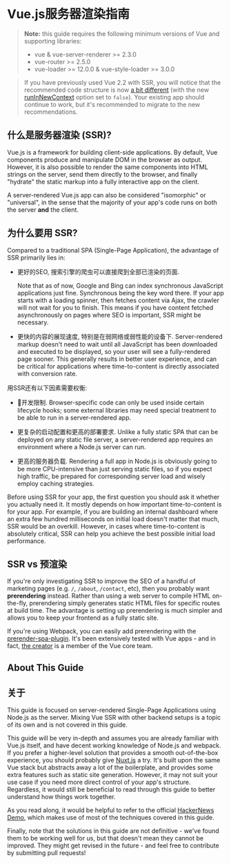 # Vue.js服务器渲染指南

> **Note:** this guide requires the following minimum versions of Vue and supporting libraries:
> - vue & vue-server-renderer >= 2.3.0
> - vue-router >= 2.5.0
> - vue-loader >= 12.0.0 & vue-style-loader >= 3.0.0

> If you have previously used Vue 2.2 with SSR, you will notice that the recommended code structure is now [a bit different](./structure.md) (with the new [runInNewContext](./api.md#runinnewcontext) option set to `false`). Your existing app should continue to work, but it's recommended to migrate to the new recommendations.

## 什么是服务器渲染 (SSR)?

Vue.js is a framework for building client-side applications. By default, Vue  components produce and manipulate DOM in the browser as output. However, it is also possible to render the same components into HTML strings on the server, send them directly to the browser, and finally "hydrate" the static markup into a fully interactive app on the client.

A server-rendered Vue.js app can also be considered "isomorphic" or "universal", in the sense that the majority of your app's code runs on both the server **and** the client.

## 为什么要用 SSR?

Compared to a traditional SPA (Single-Page Application), the advantage of SSR primarily lies in:

- 更好的SEO, 搜索引擎的爬虫可以直接爬到全部已渲染的页面.

  Note that as of now, Google and Bing can index synchronous JavaScript applications just fine. Synchronous being the key word there. If your app starts with a loading spinner, then fetches content via Ajax, the crawler will not wait for you to finish. This means if you have content fetched asynchronously on pages where SEO is important, SSR might be necessary.

- 更快的内容的展现速度, 特别是在弱网络或弱性能的设备下. Server-rendered markup doesn't need to wait until all JavaScript has been downloaded and executed to be displayed, so your user will see a fully-rendered page sooner. This generally results in better user experience, and can be critical for applications where time-to-content is directly associated with conversion rate.


用SSR还有以下因素需要权衡:

- 开发限制. Browser-specific code can only be used inside certain lifecycle hooks; some external libraries may need special treatment to be able to run in a server-rendered app.

- 更复杂的启动配置和更高的部署要求. Unlike a fully static SPA that can be deployed on any static file server, a server-rendered app requires an environment where a Node.js server can run.

- 更高的服务器负载. Rendering a full app in Node.js is obviously going to be more CPU-intensive than just serving static files, so if you expect high traffic, be prepared for corresponding server load and wisely employ caching strategies.

Before using SSR for your app, the first question you should ask it whether you actually need it. It mostly depends on how important time-to-content is for your app. For example, if you are building an internal dashboard where an extra few hundred milliseconds on initial load doesn't matter that much, SSR would be an overkill. However, in cases where time-to-content is absolutely critical, SSR can help you achieve the best possible initial load performance.

## SSR vs 预渲染

If you're only investigating SSR to improve the SEO of a handful of marketing pages (e.g. `/`, `/about`, `/contact`, etc), then you probably want __prerendering__ instead. Rather than using a web server to compile HTML on-the-fly, prerendering simply generates static HTML files for specific routes at build time. The advantage is setting up prerendering is much simpler and allows you to keep your frontend as a fully static site.

If you're using Webpack, you can easily add prerendering with the [prerender-spa-plugin](https://github.com/chrisvfritz/prerender-spa-plugin). It's been extensively tested with Vue apps - and in fact, [the creator](https://github.com/chrisvfritz) is a member of the Vue core team.

## About This Guide
## 关于

This guide is focused on server-rendered Single-Page Applications using Node.js as the server. Mixing Vue SSR with other backend setups is a topic of its own and is not covered in this guide.

This guide will be very in-depth and assumes you are already familiar with Vue.js itself, and have decent working knowledge of Node.js and webpack. If you prefer a higher-level solution that provides a smooth out-of-the-box experience, you should probably give [Nuxt.js](http://nuxtjs.org/) a try. It's built upon the same Vue stack but abstracts away a lot of the boilerplate, and provides some extra features such as static site generation. However, it may not suit your use case if you need more direct control of your app's structure. Regardless, it would still be beneficial to read through this guide to better understand how things work together.

As you read along, it would be helpful to refer to the official [HackerNews Demo](https://github.com/vuejs/vue-hackernews-2.0/), which makes use of most of the techniques covered in this guide.

Finally, note that the solutions in this guide are not definitive - we've found them to be working well for us, but that doesn't mean they cannot be improved. They might get revised in the future - and feel free to contribute by submitting pull requests!
